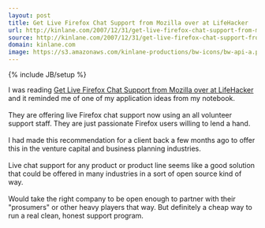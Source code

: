 ```yaml
---
layout: post
title: Get Live Firefox Chat Support from Mozilla over at LifeHacker
url: http://kinlane.com/2007/12/31/get-live-firefox-chat-support-from-mozilla-over-at-lifehacker/
source: http://kinlane.com/2007/12/31/get-live-firefox-chat-support-from-mozilla-over-at-lifehacker/
domain: kinlane.com
image: https://s3.amazonaws.com/kinlane-productions/bw-icons/bw-api-a.png
---
```

{% include JB/setup %}

<p>
     I was reading <a href="http://lifehacker.com/339206/get-live-firefox-chat-support-from-mozilla">Get Live Firefox Chat Support from Mozilla over at LifeHacker</a> and it reminded me of one of my application ideas from my notebook.
     <br />
     <br />
     They are offering live Firefox chat support now using an all volunteer support staff. They are just passionate Firefox users willing to lend a hand.
     <br />
     <br />
     I had made this recommendation for a client back a few months ago to offer this in the venture capital and business planning industries.
     <br />
     <br />
     Live chat support for any product or product line seems like a good solution that could be offered in many industries in a sort of open source kind of way.
     <br />
     <br />
     Would take the right company to be open enough to partner with their "prosumers" or other heavy players that way. But definitely a cheap way to run a real clean, honest support program.
</p>
